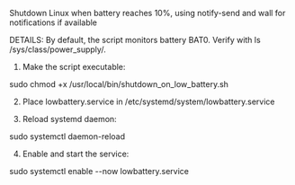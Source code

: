 Shutdown Linux when battery reaches 10%, using notify-send and wall for notifications if available

DETAILS: By default, the script monitors battery BAT0. Verify with ls /sys/class/power_supply/.

1. Make the script executable:

sudo chmod +x /usr/local/bin/shutdown_on_low_battery.sh

2. Place lowbattery.service in /etc/systemd/system/lowbattery.service

3. Reload systemd daemon:

sudo systemctl daemon-reload

4. Enable and start the service:

sudo systemctl enable --now lowbattery.service
